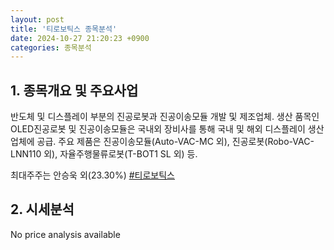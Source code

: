 ```yaml
---
layout: post
title: '티로보틱스 종목분석'
date: 2024-10-27 21:20:23 +0900
categories: 종목분석
---
```


## 1. 종목개요 및 주요사업

반도체 및 디스플레이 부분의 진공로봇과 진공이송모듈 개발 및 제조업체. 생산 품목인 OLED진공로봇 및 진공이송모듈은 국내외 장비사를 통해 국내 및 해외 디스플레이 생산 업체에 공급. 주요 제품은 진공이송모듈(Auto-VAC-MC 외), 진공로봇(Robo-VAC-LNN110 외), 자율주행물류로봇(T-BOT1 SL 외) 등.

최대주주는 안승욱 외(23.30%)
[#티로보틱스](#)

## 2. 시세분석

No price analysis available
